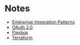 # Notes
- [Enterprise Integration Patterns](enterprise-integration-patterns/README.md)
- [OAuth 2.0](oauth2/README.md)
- [Flexbox](flexbox/README.md)
- [Terraform](terraform/README.md)

